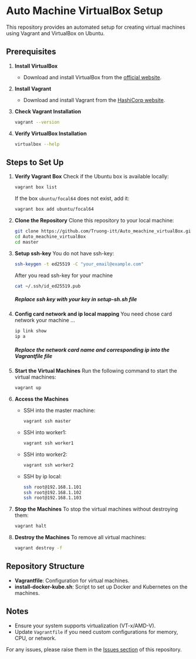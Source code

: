 # Auto Machine VirtualBox Setup

This repository provides an automated setup for creating virtual machines using Vagrant and VirtualBox on Ubuntu.

## Prerequisites

1. **Install VirtualBox**
   - Download and install VirtualBox from the [official website](https://www.virtualbox.org/wiki/Downloads).

2. **Install Vagrant**
   - Download and install Vagrant from the [HashiCorp website](https://developer.hashicorp.com/vagrant/install).

3. **Check Vagrant Installation**
   ```bash
   vagrant --version
   ```

4. **Verify VirtualBox Installation**
   ```bash
   virtualbox --help
   ```

## Steps to Set Up

1. **Verify Vagrant Box**
   Check if the Ubuntu box is available locally:
   ```bash
   vagrant box list
   ```
   If the box `ubuntu/focal64` does not exist, add it:
   ```bash
   vagrant box add ubuntu/focal64
   ```

2. **Clone the Repository**
   Clone this repository to your local machine:
   ```bash
   git clone https://github.com/Truong-itt/Auto_meachine_virtualBox.git
   cd Auto_meachine_virtualBox
   cd master
   ```
3. **Setup ssh-key**
   You do not have ssh-key:
   ```bash
   ssh-keygen -t ed25519 -C "your_email@example.com"
   ```
   After you read ssh-key for your machine
   ``` bash
   cat ~/.ssh/id_ed25519.pub
   ```
   ##### Replace ssh key with your key in setup-sh.sh file

4. **Config card network and ip local mapping**
   You need chose card network your machine ...
   ```bash
   ip link show
   ip a 
   ```
   ##### Replace the network card name and corresponding ip into the Vagrantfile file
   
5. **Start the Virtual Machines**
   Run the following command to start the virtual machines:
   ```bash
   vagrant up
   ```

6. **Access the Machines**
   - SSH into the master machine:
     ```bash
     vagrant ssh master
     ```
   - SSH into worker1:
     ```bash
     vagrant ssh worker1
     ```
   - SSH into worker2:
     ```bash
     vagrant ssh worker2
     ```
   - SSH by ip local:
     ```bash
     ssh root@192.168.1.101
     ssh root@192.168.1.102
     ssh root@192.168.1.103
     ```
     

7. **Stop the Machines**
   To stop the virtual machines without destroying them:
   ```bash
   vagrant halt
   ```

8. **Destroy the Machines**
   To remove all virtual machines:
   ```bash
   vagrant destroy -f
   ```

## Repository Structure
- **Vagrantfile**: Configuration for virtual machines.
- **install-docker-kube.sh**: Script to set up Docker and Kubernetes on the machines.

## Notes
- Ensure your system supports virtualization (VT-x/AMD-V).
- Update `Vagrantfile` if you need custom configurations for memory, CPU, or network.

For any issues, please raise them in the [Issues section](https://github.com/Truong-itt/Auto_meachine_virtualBox/issues) of this repository.
